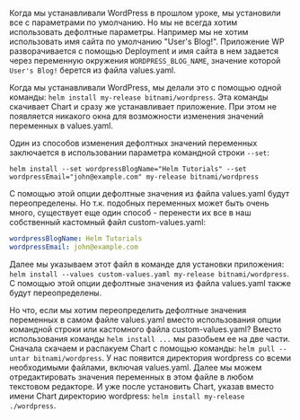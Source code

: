 Когда мы устанавливали WordPress в прошлом уроке, мы установили все с параметрами по умолчанию. Но мы не всегда хотим использовать дефолтные параметры. Например мы не хотим использовать имя сайта по умолчанию "User's Blog!". Приложение WP разворачивается с помощью Deployment и имя сайта в нем задается через переменную окружения `WORDPRESS_BLOG_NAME`, значение которой `User's Blog!` берется из файла values.yaml.

Когда мы устанавливали WordPress, мы делали это с помощью одной команды: `helm install my-release bitnami/wordpress`. Эта команды скачивает Chart и сразу же устанавливает приложение. При этом не появляется никакого окна для возможности изменения значений переменных в values.yaml.

Один из способов изменения дефолтных значений переменных заключается в использовании параметра командной строки `--set`:

`helm install --set wordpressBlogName="Helm Tutorials" --set wordpressEmail="john@example.com" my-release bitnami/wordpress`

С помощью этой опции дефолтные значения из файла values.yaml будут переопределены. Но т.к. подобных переменных может быть очень много, существует еще один способ - перенести их все в наш собственный кастомный файл custom-values.yaml:

```yaml
wordpressBlogName: Helm Tutorials
wordpressEmail: john@example.com
```

Далее мы указываем этот файл в команде для установки приложения: `helm install --values custom-values.yaml my-release bitnami/wordpress`. С помощью этой опции дефолтные значения из файла values.yaml также будут переопределены.

Но что, если мы хотим переопределить дефолтные значения переменных в самом файле values.yaml вместо использования опции командной строки или кастомного файла custom-values.yaml? Вместо использования команды `helm install ...` мы разобьем ее на две части. Сначала скачаем и распакуем Chart с помощью команды: `helm pull --untar bitnami/wordpress`. У нас появится директория wordpress со всеми необходимыми файлами, включая values.yaml. Далее мы можем отредактировать значения переменных в этом файле в любом текстовом редакторе. И уже после установить Chart, указав вместо имени Chart директорию wordpress: `helm install my-release ./wordpress`.

